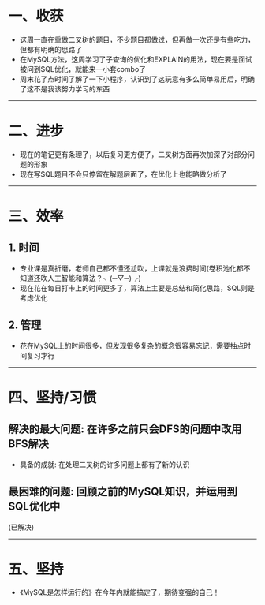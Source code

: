 # 一、收获

- 这周一直在重做二叉树的题目，不少题目都做过，但再做一次还是有些吃力，但都有明确的思路了
- 在MySQL方法，这周学习了子查询的优化和EXPLAIN的用法，现在要是面试被问到SQL优化，就能来一小套combo了
- 周末花了点时间了解了一下小程序，认识到了这玩意有多么简单易用后，明确了这不是我该努力学习的东西

****





















# 二、进步

- 现在的笔记更有条理了，以后复习更方便了，二叉树方面再次加深了对部分问题的形象
- 现在写SQL题目不会只停留在解题层面了，在优化上也能略做分析了

****























# 三、效率



## 1. 时间

- 专业课是真折磨，老师自己都不懂还尬吹，上课就是浪费时间(卷积池化都不知道还吹人工智能和算法？╮(─▽─)╭)
- 现在花在每日打卡上的时间更多了，算法上主要是总结和简化思路，SQL则是考虑优化





## 2. 管理

- 花在MySQL上的时间很多，但发现很多复杂的概念很容易忘记，需要抽点时间复习才行

****

















# 四、坚持/习惯



## 解决的最大问题: 在许多之前只会DFS的问题中改用BFS解决

- 具备的成就: 在处理二叉树的许多问题上都有了新的认识



## 最困难的问题: 回顾之前的MySQL知识，并运用到SQL优化中

(已解决)

****























# 五、坚持

- 《MySQL是怎样运行的》在今年内就能搞定了，期待变强的自己！

















































